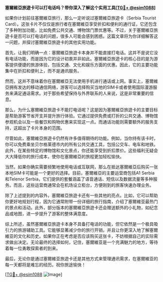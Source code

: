 **塞爾維亞旅遊卡可以打电话吗？带你深入了解这个实用工具[[TG💪+ @esim1088](https://t.me/s/esim1088)]**

如果你计划前往塞爾維亞旅行，那么一定听说过塞爾維亞旅遊卡（Serbia Tourist Card）。这张卡片不仅仅是旅行者在塞爾維亞享受折扣和便利的通行证，它还包含了多种附加功能，比如免费公共交通、博物馆门票优惠等。不过，关于塞爾維亞旅遊卡是否可以打电话的问题，很多人可能会感到困惑。这篇文章将为你详细解答这一问题，并探讨塞爾維亞旅遊卡的其他实用功能。

首先，让我们明确一点：塞爾維亞旅遊卡本身并不能直接打电话。这并不是说它没有电话功能，而是因为它的设计初衷并非如此。塞爾維亞旅遊卡的核心目的是为游客提供便捷的旅游体验，包括交通、文化和娱乐方面的优惠。因此，它的主要功能集中在折扣和便利上，而不是通讯服务。

然而，这并不意味着你在塞爾維亞无法使用手机进行通话或上网。事实上，塞爾維亞拥有发达的移动通信网络，游客可以选择购买当地的SIM卡或者使用国际漫游服务来满足通话需求。对于那些希望保持与外界联系的人来说，这是非常重要的信息。

那么，为什么塞爾維亞旅遊卡不能打电话呢？这是因为塞爾維亞旅遊卡的主要目标是帮助游客节省开支并提升旅行体验。它通过提供免费或打折的公共交通、博物馆参观机会以及一些餐饮和购物优惠来实现这一点。而通话功能则需要额外的服务支持，这超出了卡片本身的范围。

尽管如此，塞爾維亞旅遊卡仍然有许多值得期待的功能。例如，当你持有该卡时，你可以免费乘坐贝尔格莱德市内的所有公共交通工具，包括公交车、电车和地铁。此外，在某些特定的博物馆和文化景点，你还能享受到折扣票价。这些福利无疑会大大降低你的旅行成本，使你在塞爾維亞的旅程更加轻松愉快。

当然，如果你确实需要频繁地使用电话或互联网，那么在抵达塞爾維亞后购买一张本地SIM卡可能是一个更好的选择。目前，塞爾維亞的主要运营商包括A1 Serbia和Telenor Serbia，它们提供的套餐涵盖了语音通话、短信以及数据流量等多种服务。而且，这些运营商通常会在机场设立柜台，方便刚到的旅客快速办理业务。

除了上述提到的内容外，塞爾維亞旅遊卡还有一些其他的亮点。比如，它可以帮助你更好地规划行程，因为它通常附带一份详细的旅行指南，介绍了塞爾維亚最热门的景点和活动。此外，部分版本的塞爾維亞旅遊卡还会赠送额外的小礼物，如纪念品或地图，进一步提升了游客的整体满意度。

综上所述，虽然塞爾維亞旅遊卡本身不具备打电话的功能，但它依然是一个极具吸引力的旅游辅助工具。它能够显著减少你的旅行开销，并且让你更深入地了解塞爾維亚的文化和历史。如果你正在考虑是否应该购买这张卡，不妨根据自己的实际需求做出决定。无论最终的选择如何，记住，塞爾維亚是一个充满魅力的地方，等待着每一位勇敢探索者的到来。

最后，无论你是通过塞爾維亚旅遊卡还是其他方式来管理通讯需求，在塞爾維亚的每一天都将是难忘的经历。祝你旅途愉快！

[[TG💪+ @esim1088](https://t.me/s/esim1088) ![Image](https://i.postimg.cc/4NQfJmqS/Snipaste-2025-05-13-00-14-12.png)]